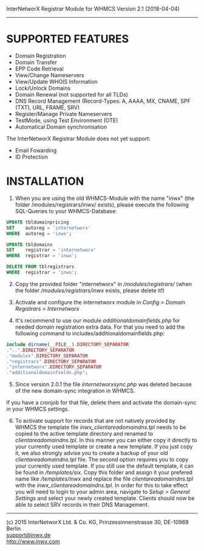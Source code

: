 InterNetworX Registrar Module for WHMCS
Version 2.1 (2018-04-04)
____________________________________________________________________________________

# SUPPORTED FEATURES

* Domain Registration
* Domain Transfer
* EPP Code Retrieval
* View/Change Nameservers
* View/Update WHOIS Information
* Lock/Unlock Domains
* Domain Renewal (not supported for all TLDs)
* DNS Record Management (Record-Types: A, AAAA, MX, CNAME, SPF (TXT), URL, FRAME, SRV)
* Register/Manage Private Nameservers
* TestMode, using Test Environment (OTE)
* Automatical Domain synchronisation

The InterNetworX Registrar Module does not yet support:

* Email Fowarding
* ID Protection

# INSTALLATION
1. When you are using the old WHMCS-Module with the name "inwx" (the folder 
/modules/registrars/inwx/ exists), please execute the following SQL-Queries
to your WHMCS-Database:

```sql
UPDATE tbldomainpricing 
SET    autoreg = 'internetworx' 
WHERE  autoreg = 'inwx'; 

UPDATE tbldomains 
SET    registrar = 'internetworx' 
WHERE  registrar = 'inwx'; 

DELETE FROM tblregistrars 
WHERE  registrar = 'inwx'; 
```
	
2. Copy the provided folder "internetworx" in */modules/registrars/*
(when the folder */modules/registrars/inwx* exists, please delete it!)
3. Activate and configure the internetworx module in 
*Config > Domain Registrars > Internetworx*

4. It's recommend to use our module *additionaldomainfields.php* for needed 
domain registration extra data. For that you need to add the following 
command to includes/additionaldomainfields.php:

```php
include dirname(__FILE__).DIRECTORY_SEPARATOR
."..".DIRECTORY_SEPARATOR
."modules".DIRECTORY_SEPARATOR
."registrars".DIRECTORY_SEPARATOR
."internetworx".DIRECTORY_SEPARATOR
."additionaldomainfields.php";
```
	
5. Since version 2.0.1 the file *internetworxsync.php* was deleted because of
the new domain-sync integration in WHMCS.

If you have a cronjob for that file, delete them and activate the domain-sync
in your WHMCS settings.

6. To activate support for records that are not natively provided by WHMCS the
template file *inwx_clientareadomaindns.tpl* needs to be copied to the active
template directory and renamed to *clientareadomaindns.tpl*. In this manner you
can either copy it directly to your currently used template or create a new
template. If you just copy it, we also strongly advise you to create a backup
of your old *clientareadomaindns.tpl* file. The second option requires you to
copy your currently used template. If you still use the default template, it
can be found in */templates/six*. Copy this folder and assign it your prefered
name like */templates/inwx* and replace the file *clientareadomaindns.tpl* with
the *inwx_clientareadomaindns.tpl*. In order for this to take effect you will
need to login to your admin area, navigate to *Setup > General Settings* and
select your newly created template. Clients should now be able to select SRV
records in their DNS Management.

____________________________________________________________________________________
(c) 2015 InterNetworX Ltd. & Co. KG, Prinzessinnenstrasse 30, DE-10969 Berlin<br>
support@inwx.de<br>
http://www.inwx.com

